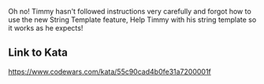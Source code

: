 Oh no! Timmy hasn't followed instructions very carefully and forgot how to use the new String Template feature, Help Timmy with his string template so it works as he expects!

## Link to Kata
https://www.codewars.com/kata/55c90cad4b0fe31a7200001f